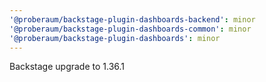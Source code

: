 ```yaml
---
'@proberaum/backstage-plugin-dashboards-backend': minor
'@proberaum/backstage-plugin-dashboards-common': minor
'@proberaum/backstage-plugin-dashboards': minor
---
```


Backstage upgrade to 1.36.1
